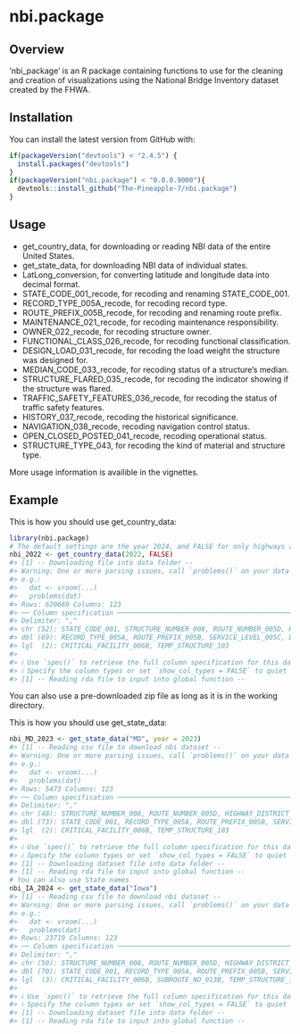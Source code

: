 
<!-- README.md is generated from README.Rmd. Please edit that file -->

# nbi.package

<!-- badges: start -->
<!-- badges: end -->

## Overview

‘nbi\_package’ is an R package containing functions to use for the
cleaning and creation of visualizations using the National Bridge
Inventory dataset created by the FHWA.

## Installation

You can install the latest version from GitHub with:

``` r
if(packageVersion("devtools") < "2.4.5") {
  install.packages("devtools")
}
if(packageVersion("nbi.package") < "0.0.0.9000"){
  devtools::install_github("The-Pineapple-7/nbi.package")
}
```

## Usage

-   get\_country\_data, for downloading or reading NBI data of the
    entire United States.
-   get\_state\_data, for downloading NBI data of individual states.
-   LatLong\_conversion, for converting latitude and longitude data into
    decimal format.
-   STATE\_CODE\_001\_recode, for recoding and renaming
    STATE\_CODE\_001.
-   RECORD\_TYPE\_005A\_recode, for recoding record type.
-   ROUTE\_PREFIX\_005B\_recode, for recoding and renaming route prefix.
-   MAINTENANCE\_021\_recode, for recoding maintenance responsibility.
-   OWNER\_022\_recode, for recoding structure owner.
-   FUNCTIONAL\_CLASS\_026\_recode, for recoding functional
    classification.
-   DESIGN\_LOAD\_031\_recode, for recoding the load weight the
    structure was designed for.
-   MEDIAN\_CODE\_033\_recode, for recoding status of a structure’s
    median.
-   STRUCTURE\_FLARED\_035\_recode, for recoding the indicator showing
    if the structure was flared.
-   TRAFFIC\_SAFETY\_FEATURES\_036\_recode, for recoding the status of
    traffic safety features.
-   HISTORY\_037\_recode, recoding the historical significance.
-   NAVIGATION\_038\_recode, recoding navigation control status.
-   OPEN\_CLOSED\_POSTED\_041\_recode, recoding operational status.
-   STRUCTURE\_TYPE\_043, for recoding the kind of material and
    structure type.

More usage information is availible in the vignettes.

## Example

This is how you should use get\_country\_data:

``` r
library(nbi.package)
# The default settings are the year 2024, and FALSE for only highways and no non-highways and routes under bridges
nbi_2022 <- get_country_data(2022, FALSE)
#> [1] -- Downloading file into data folder --
#> Warning: One or more parsing issues, call `problems()` on your data frame for details,
#> e.g.:
#>   dat <- vroom(...)
#>   problems(dat)
#> Rows: 620669 Columns: 123
#> ── Column specification ────────────────────────────────────────────────────────
#> Delimiter: ","
#> chr (52): STATE_CODE_001, STRUCTURE_NUMBER_008, ROUTE_NUMBER_005D, HIGHWAY_D...
#> dbl (69): RECORD_TYPE_005A, ROUTE_PREFIX_005B, SERVICE_LEVEL_005C, DIRECTION...
#> lgl  (2): CRITICAL_FACILITY_006B, TEMP_STRUCTURE_103
#> 
#> ℹ Use `spec()` to retrieve the full column specification for this data.
#> ℹ Specify the column types or set `show_col_types = FALSE` to quiet this message.
#> [1] -- Reading rda file to input into global function --
```

You can also use a pre-downloaded zip file as long as it is in the
working directory.

This is how you should use get\_state\_data:

``` r
nbi_MD_2023 <- get_state_data("MD", year = 2023)
#> [1] -- Reading csv file to download nbi dataset --
#> Warning: One or more parsing issues, call `problems()` on your data frame for details,
#> e.g.:
#>   dat <- vroom(...)
#>   problems(dat)
#> Rows: 5473 Columns: 123
#> ── Column specification ────────────────────────────────────────────────────────
#> Delimiter: ","
#> chr (48): STRUCTURE_NUMBER_008, ROUTE_NUMBER_005D, HIGHWAY_DISTRICT_002, COU...
#> dbl (73): STATE_CODE_001, RECORD_TYPE_005A, ROUTE_PREFIX_005B, SERVICE_LEVEL...
#> lgl  (2): CRITICAL_FACILITY_006B, TEMP_STRUCTURE_103
#> 
#> ℹ Use `spec()` to retrieve the full column specification for this data.
#> ℹ Specify the column types or set `show_col_types = FALSE` to quiet this message.
#> [1] -- Downloading dataset file into data folder --
#> [1] -- Reading rda file to input into global function --
# You can also use State names
nbi_IA_2024 <- get_state_data("Iowa")
#> [1] -- Reading csv file to download nbi dataset --
#> Warning: One or more parsing issues, call `problems()` on your data frame for details,
#> e.g.:
#>   dat <- vroom(...)
#>   problems(dat)
#> Rows: 23719 Columns: 123
#> ── Column specification ────────────────────────────────────────────────────────
#> Delimiter: ","
#> chr (50): STRUCTURE_NUMBER_008, ROUTE_NUMBER_005D, HIGHWAY_DISTRICT_002, COU...
#> dbl (70): STATE_CODE_001, RECORD_TYPE_005A, ROUTE_PREFIX_005B, SERVICE_LEVEL...
#> lgl  (3): CRITICAL_FACILITY_006B, SUBROUTE_NO_013B, TEMP_STRUCTURE_103
#> 
#> ℹ Use `spec()` to retrieve the full column specification for this data.
#> ℹ Specify the column types or set `show_col_types = FALSE` to quiet this message.
#> [1] -- Downloading dataset file into data folder --
#> [1] -- Reading rda file to input into global function --
```
